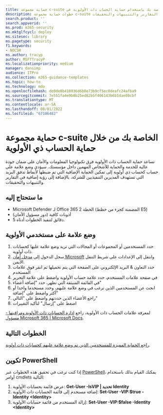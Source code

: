 ```yaml
---
title: حماية مجموعة c-suite الخاصة بك باستخدام حماية الحساب ذات الأولوية في Microsoft Defender لـ Office 365 الخطة 2
description: خطوات حماية مجموعة c-suite الخاصة بك مع حماية الحساب ذات الأولوية. سيؤدي وضع علامة على حساب كحساب أولوية إلى تمكين الحماية الإضافية التي تم ضبطها لأنماط تدفق البريد التي تستهدف المديرين التنفيذيين للشركة، بالإضافة إلى رؤية إضافية في التقارير والتنبيهات والتحقيقات.
search.product: ''
search.appverid: ''
ms.prod: m365-security
ms.mktglfcycl: deploy
ms.sitesec: library
ms.pagetype: security
f1.keywords:
- NOCSH
ms.author: tracyp
author: MSFTTracyP
ms.localizationpriority: medium
manager: dansimp
audience: ITPro
ms.collection: m365-guidance-templates
ms.topic: how-to
ms.technology: mdo
ms.openlocfilehash: de0de8b418036d6b8e73b9cf5ec8deafc24af6a9
ms.sourcegitcommit: 7e551fa4e9b8b25ed62b5f406143b6b1dae08cbf
ms.translationtype: MT
ms.contentlocale: ar-SA
ms.lasthandoff: 08/01/2022
ms.locfileid: "67106482"
---
```

# <a name="protect-your-c-suite-with-priority-account-protection"></a>حماية مجموعة c-suite الخاصة بك من خلال حماية الحساب ذي الأولوية

تساعد حماية الحساب ذات الأولوية فرق تكنولوجيا المعلومات والأمان على ضمان جودة عالية للخدمة والحماية للأشخاص المهمين داخل مؤسستك. سيؤدي وضع علامة على حساب كحساب ذي أولوية إلى تمكين الحماية الإضافية التي تم ضبطها لأنماط تدفق البريد التي تستهدف المديرين التنفيذيين للشركة، بالإضافة إلى رؤية إضافية في التقارير والتنبيهات والتحقيقات.

## <a name="what-youll-need"></a>ما ستحتاج إليه
- Microsoft Defender لـ Office 365 الخطة 2 (المضمنة كجزء من خطط E5)
- أذونات كافية (دور مسؤول الأمان)
- 5 دقائق لتنفيذ الخطوات أدناه.

## <a name="tag-priority-users"></a>وضع علامة على مستخدمي الأولوية
1. حدد المستخدمين أو المجموعات أو المجالات التي تريد وضع علامة عليها كحسابات ذات أولوية.
1. سجل الدخول إلى [مدخل أمان Microsoft](https://security.microsoft.com/) وانتقل إلى الإعدادات على شريط التنقل الأيمن.
1. حدد التعاون & البريد الإلكتروني على الصفحة التي يتم تحميلها ثم انقر فوق علامات المستخدم
1. في صفحة علامات المستخدم، حدد علامة حساب الأولوية واضغط على علامة التحرير
1. في القائمة المنبثقة التي تظهر، حدد "إضافة أعضاء"
1. ابحث عن المستخدمين الذين ترغب في وضع علامة عليهم، وحدد مستخدما واحدا أو أكثر واضغط على "إضافة"
1. راجع الأعضاء الذين حددتهم واضغط على "التالي"
1. اضغط على "إرسال" لتأكيد التغييرات

لمعرفة علامات الحساب ذات الأولوية، راجع [إدارة الحسابات ذات الأولوية ومراقبتها - مسؤول Microsoft 365 | Microsoft Docs](../../../admin/setup/priority-accounts.md).

## <a name="next-steps"></a>الخطوات التالية
[راجع الحماية المميزة للمستخدمين الذين تم وضع علامة عليهم كحسابات ذات أولوية](../../office-365-security/configure-review-priority-account.md).

## <a name="powershell-configuration"></a>تكوين PowerShell
إذا كنت ترغب في تحقيق هذه الخطوات عبر [PowerShell](/powershell/exchange/connect-to-exchange-online-powershell)، يمكنك القيام بذلك باستخدام أوامر cmdlets التالية:
1. عرض قائمة بحسابات الأولوية: **Get-User -IsVIP | تحديد Identity**
1. إضافة مستخدم إلى قائمة الحسابات ذات الأولوية: **Set-User -VIP:$true -Identity \<Identity\>**
1. إزالة المستخدم من قائمة حسابات الأولوية: **Set-User -VIP:$false -Identity \<Identity\>**
